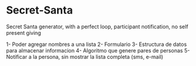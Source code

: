 # Secret-Santa

Secret Santa generator, with a perfect loop, participant notification, no self present giving

1- Poder agregar nombres a una lista
2- Formulario
3- Estructura de datos para almacenar informacion
4- Algoritmo que genere pares de personas
5- Notificar a la persona, sin mostrar la lista completa (sms, e-mail)
